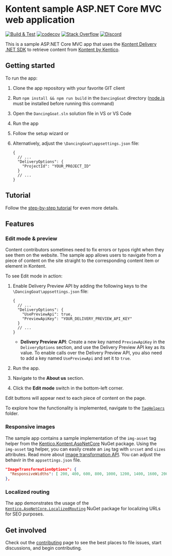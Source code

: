 # Kontent sample ASP.NET Core MVC web application

[![Build & Test](https://github.com/Kentico/kontent-sample-app-net/actions/workflows/integrate.yml/badge.svg)](https://github.com/Kentico/kontent-sample-app-net/actions/workflows/integrate.yml)
[![codecov](https://codecov.io/gh/Kentico/kontent-sample-app-net/branch/master/graph/badge.svg?token=hj8JmDzLjJ)](https://codecov.io/gh/Kentico/kontent-sample-app-net)
[![Stack Overflow](https://img.shields.io/badge/Stack%20Overflow-ASK%20NOW-FE7A16.svg?logo=stackoverflow&logoColor=white)](https://stackoverflow.com/tags/kentico-kontent)
[![Discord](https://img.shields.io/discord/821885171984891914?label=Discord&logo=Discord&logoColor=white)](https://discord.gg/SKCxwPtevJ)

This is a sample ASP.NET Core MVC app that uses the [Kontent Delivery .NET SDK](https://github.com/Kentico/kontent-delivery-sdk-net) to retrieve content from [Kontent by Kentico](https://kontent.ai).

## Getting started

To run the app:

1. Clone the app repository with your favorite GIT client
1. Run `npm install && npm run build` in the `DancingGoat` directory ([node.js](https://nodejs.org/) must be installed before running this command)
1. Open the `DancingGoat.sln` solution file in VS or VS Code
1. Run the app
1. Follow the setup wizard or
1. Alternatively, adjust the `\DancingGoat\appsettings.json` file:

   ```jsonc
   {
     // ...
     "DeliveryOptions": {
       "ProjectId": "YOUR_PROJECT_ID"
     }
     // ...
   }
   ```

## Tutorial

Follow the [step-by-step tutorial](https://kontent.ai/learn/tutorials/develop-apps/get-started/run-sample-app?tech=dotnet) for even more details.

## Features

### Edit mode & preview

Content contributors sometimes need to fix errors or typos right when they see them on the website. The sample app allows users to navigate from a piece of content on the site straight to the corresponding content item or element in Kontent.

To see Edit mode in action:

1. Enable Delivery Preview API by adding the following keys to the `\DancingGoat\appsettings.json` file:

   ```jsonc
   {
     // ...
     "DeliveryOptions": {
       "UsePreviewApi": true,
       "PreviewApiKey": "YOUR_DELIVERY_PREVIEW_API_KEY"
     }
     // ...
   }
   ```

   - **Delivery Preview API**: Create a new key named `PreviewApiKey` in the `DeliveryOptions` section, and use the Delivery Preview API key as its value. To enable calls over the Delivery Preview API, you also need to add a key named `UsePreviewApi` and set it to `true`.

2. Run the app.
3. Navigate to the **About us** section.
4. Click the **Edit mode** switch in the bottom-left corner.

Edit buttons will appear next to each piece of content on the page.

To explore how the functionality is implemented, navigate to the [`TagHelpers`](https://github.com/Kentico/kontent-sample-app-net/tree/master/DancingGoat/TagHelpers) folder.

### Responsive images

The sample app contains a sample implementation of the `img-asset` tag helper from the [Kentico.Kontent.AspNetCore](https://www.nuget.org/packages/Kentico.Kontent.AspNetCore) NuGet package. Using the `img-asset` tag helper, you can easily create an `img` tag with `srcset` and `sizes` attributes. Read more about [image transformation API](https://kontent.ai/learn/reference/image-transformation).
You can adjust the behavir in the `appsettings.json` file.

```json
"ImageTransformationOptions": {
  "ResponsiveWidths": [ 200, 400, 600, 800, 1000, 1200, 1400, 1600, 2000, 4000 ]
},
```

### Localized routing

The app demonstrates the usage of the [`Kentico.AspNetCore.LocalizedRouting`](https://www.nuget.org/packages/Kentico.AspNetCore.LocalizedRouting) NuGet package for localizing URLs for SEO purposes.

## Get involved

Check out the [contributing](CONTRIBUTING.md) page to see the best places to file issues, start discussions, and begin contributing.
